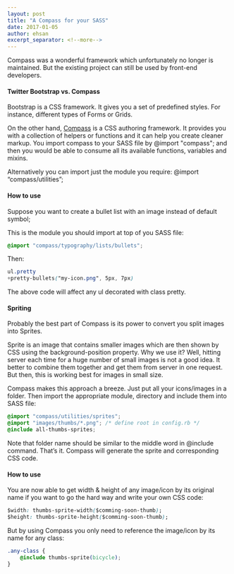 ```yaml
---
layout: post
title: "A Compass for your SASS"
date: 2017-01-05
author: ehsan
excerpt_separator: <!--more-->
---
```


Compass was a wonderful framework which unfortunately no longer is maintained. But the existing project can still be used by front-end developers.

#### Twitter Bootstrap vs. Compass

Bootstrap is a CSS framework. It gives you a set of predefined styles. For instance, different types of Forms or Grids.
<!--more-->
On the other hand, [Compass](http://compass-style.org/) is a CSS authoring framework. It provides you with a collection of helpers or functions and it can help you create cleaner markup. You import compass to your SASS file by @import "compass"; and then you would be able to consume all its available functions, variables and mixins.

Alternatively you can import just the module you require: @import “compass/utilities”;

#### How to use

Suppose you want to create a bullet list with an image instead of default symbol;

This is the module you should import at top of you SASS file:

```css
@import "compass/typography/lists/bullets";
```

Then:

```css
ul.pretty
+pretty-bullets("my-icon.png", 5px, 7px)
```

The above code will affect any ul decorated with class pretty.

#### Spriting

Probably the best part of Compass is its power to convert you split images into Sprites.

Sprite is an image that contains smaller images which are then shown by CSS using the background-position property. Why we use it? Well, hitting server each time for a huge number of small images is not a good idea. It better to combine them together and get them from server in one request. But then, this is working best for images in small size.

Compass makes this approach a breeze.
Just put all your icons/images in a folder. Then import the appropriate module, directory and include them into SASS file:

```css
@import "compass/utilities/sprites";
@import "images/thumbs/*.png"; /* define root in config.rb */
@include all-thumbs-sprites;
```

Note that folder name should be similar to the middle word in @include command.
That’s it. Compass will generate the sprite and corresponding CSS code.

#### How to use

You are now able to get width & height of any image/icon by its original name if you want to go the hard way and write your own CSS code:

```css
$width: thumbs-sprite-width($comming-soon-thumb);
$height: thumbs-sprite-height($comming-soon-thumb);
```

But by using Compass you only need to reference the image/icon by its name for any class:

```css
.any-class {
    @include thumbs-sprite(bicycle);
}
```
